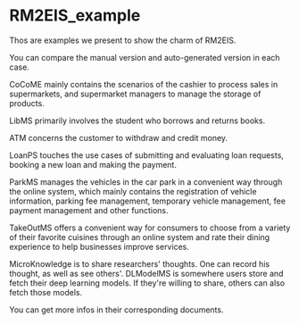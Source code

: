 # RM2EIS_example

Thos are examples we present to show the charm of RM2EIS.

You can compare the manual version and auto-generated version in each case.

CoCoME mainly contains the scenarios of the cashier to process sales in supermarkets, and supermarket managers to manage the storage of products.

LibMS primarily involves the student who borrows and returns books. 

ATM concerns the customer to withdraw and credit money. 

LoanPS touches the use cases of submitting and evaluating loan requests, booking a new loan and making the payment. 

ParkMS manages the vehicles in the car park in a convenient way through the online system, which mainly contains the registration of vehicle information, parking fee management, temporary vehicle management, fee payment management and other functions.

TakeOutMS offers a convenient way for consumers to choose from a variety of their favorite cuisines through an online system and rate their dining experience to help businesses improve services. 

MicroKnowledge is to share researchers' thoughts. One can record his thought, as well as see others'.
DLModelMS is somewhere users store and fetch their deep learning models. If they're willing to share, others can also fetch those models.

You can get more infos in their corresponding documents.